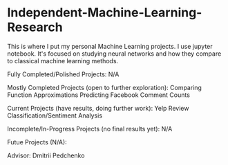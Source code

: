 # Independent-Machine-Learning-Research
This is where I put my personal Machine Learning projects.
I use jupyter notebook.
It's focused on studying neural networks and how they compare to classical machine learning methods.

Fully Completed/Polished Projects:
N/A

Mostly Completed Projects (open to further exploration):
Comparing Function Approximations
Predicting Facebook Comment Counts

Current Projects (have results, doing further work):
Yelp Review Classification/Sentiment Analysis

Incomplete/In-Progress Projects (no final results yet):
N/A

Futue Projects (N/A):

Advisor: Dmitrii Pedchenko
